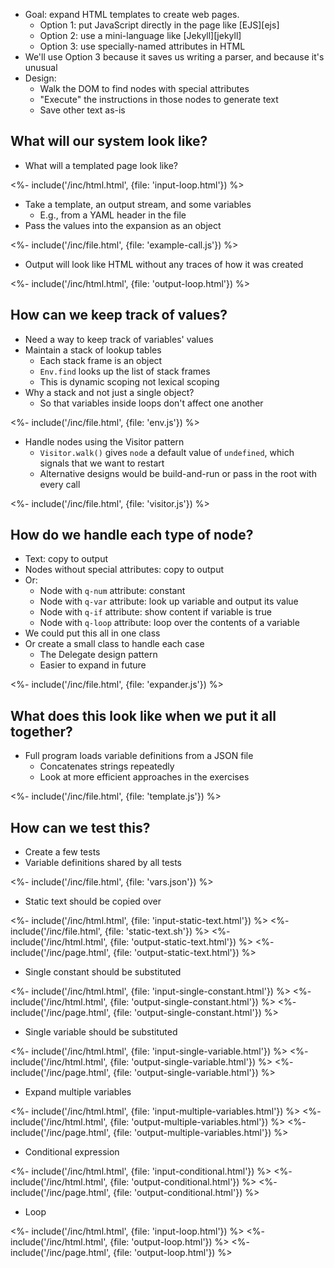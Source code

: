 ---
---

-   Goal: expand HTML templates to create web pages.
    -   Option 1: put JavaScript directly in the page like [EJS][ejs]
    -   Option 2: use a mini-language like [Jekyll][jekyll]
    -   Option 3: use specially-named attributes in HTML
-   We'll use Option 3 because it saves us writing a parser, and because it's unusual
-   Design:
    -   Walk the <g key="dom">DOM</g> to find nodes with special attributes
    -   "Execute" the instructions in those nodes to generate text
    -   Save other text as-is

## What will our system look like?

-   What will a templated page look like?

<%- include('/inc/html.html', {file: 'input-loop.html'}) %>

-   Take a template, an output stream, and some variables
    -   E.g., from a <g key="yaml">YAML</g> header in the file
-   Pass the values into the expansion as an object

<%- include('/inc/file.html', {file: 'example-call.js'}) %>

-   Output will look like HTML without any traces of how it was created

<%- include('/inc/html.html', {file: 'output-loop.html'}) %>

## How can we keep track of values?

-   Need a way to keep track of variables' values
-   Maintain a stack of lookup tables
    -   Each <g key="stack_frame">stack frame</g> is an object
    -   `Env.find` looks up the list of stack frames
    -   This is <g key="dynamic_scoping">dynamic scoping</g> not <g key="lexical_scoping">lexical scoping</g>
-   Why a stack and not just a single object?
    -   So that variables inside loops don't affect one another

<%- include('/inc/file.html', {file: 'env.js'}) %>

-   Handle nodes using the <g key="visitor_pattern">Visitor pattern</g>
    -   `Visitor.walk()` gives `node` a default value of `undefined`, which signals that we want to restart
    -   Alternative designs would be build-and-run or pass in the root with every call

<%- include('/inc/file.html', {file: 'visitor.js'}) %>

## How do we handle each type of node?

-   Text: copy to output
-   Nodes without special attributes: copy to output
-   Or:
    -   Node with `q-num` attribute: constant
    -   Node with `q-var` attribute: look up variable and output its value
    -   Node with `q-if` attribute: show content if variable is true
    -   Node with `q-loop` attribute: loop over the contents of a variable
-   We could put this all in one class
-   Or create a small class to handle each case
    -   The <g key="delegate_pattern">Delegate</g> design pattern
    -   Easier to expand in future

<%- include('/inc/file.html', {file: 'expander.js'}) %>

## What does this look like when we put it all together?

-   Full program loads variable definitions from a JSON file
    -   Concatenates strings repeatedly
    -   Look at more efficient approaches in the exercises

<%- include('/inc/file.html', {file: 'template.js'}) %>

## How can we test this?

-   Create a few tests
-   Variable definitions shared by all tests

<%- include('/inc/file.html', {file: 'vars.json'}) %>

-   Static text should be copied over

<%- include('/inc/html.html', {file: 'input-static-text.html'}) %>
<%- include('/inc/file.html', {file: 'static-text.sh'}) %>
<%- include('/inc/html.html', {file: 'output-static-text.html'}) %>
<%- include('/inc/page.html', {file: 'output-static-text.html'}) %>

-   Single constant should be substituted

<%- include('/inc/html.html', {file: 'input-single-constant.html'}) %>
<%- include('/inc/html.html', {file: 'output-single-constant.html'}) %>
<%- include('/inc/page.html', {file: 'output-single-constant.html'}) %>

-   Single variable should be substituted

<%- include('/inc/html.html', {file: 'input-single-variable.html'}) %>
<%- include('/inc/html.html', {file: 'output-single-variable.html'}) %>
<%- include('/inc/page.html', {file: 'output-single-variable.html'}) %>

-   Expand multiple variables

<%- include('/inc/html.html', {file: 'input-multiple-variables.html'}) %>
<%- include('/inc/html.html', {file: 'output-multiple-variables.html'}) %>
<%- include('/inc/page.html', {file: 'output-multiple-variables.html'}) %>

-   Conditional expression

<%- include('/inc/html.html', {file: 'input-conditional.html'}) %>
<%- include('/inc/html.html', {file: 'output-conditional.html'}) %>
<%- include('/inc/page.html', {file: 'output-conditional.html'}) %>

-   Loop

<%- include('/inc/html.html', {file: 'input-loop.html'}) %>
<%- include('/inc/html.html', {file: 'output-loop.html'}) %>
<%- include('/inc/page.html', {file: 'output-loop.html'}) %>
